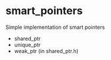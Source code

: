 # smart_pointers
Simple implementation of smart pointers
* shared_ptr
* unique_ptr
* weak_ptr (in shared_ptr.h)
